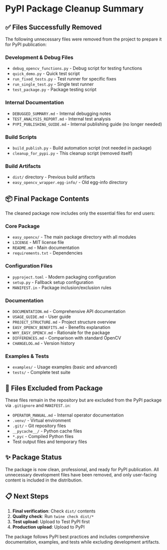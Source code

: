 # PyPI Package Cleanup Summary

## ✅ Files Successfully Removed

The following unnecessary files were removed from the project to prepare it for PyPI publication:

### Development & Debug Files

- `debug_opencv_functions.py` - Debug script for testing functions
- `quick_demo.py` - Quick test script
- `run_fixed_tests.py` - Test runner for specific fixes
- `run_single_test.py` - Single test runner
- `test_package.py` - Package testing script

### Internal Documentation

- `DEBUGGED_SUMMARY.md` - Internal debugging notes
- `TEST_ANALYSIS_REPORT.md` - Internal test analysis
- `PYPI_PUBLISHING_GUIDE.md` - Internal publishing guide (no longer needed)

### Build Scripts

- `build_publish.py` - Build automation script (not needed in package)
- `cleanup_for_pypi.py` - This cleanup script (removed itself)

### Build Artifacts

- `dist/` directory - Previous build artifacts
- `easy_opencv_wrapper.egg-info/` - Old egg-info directory

## 📦 Final Package Contents

The cleaned package now includes only the essential files for end users:

### Core Package

- `easy_opencv/` - The main package directory with all modules
- `LICENSE` - MIT license file
- `README.md` - Main documentation
- `requirements.txt` - Dependencies

### Configuration Files

- `pyproject.toml` - Modern packaging configuration
- `setup.py` - Fallback setup configuration
- `MANIFEST.in` - Package inclusion/exclusion rules

### Documentation

- `DOCUMENTATION.md` - Comprehensive API documentation
- `USAGE_GUIDE.md` - User guide
- `PROJECT_STRUCTURE.md` - Project structure overview
- `EASY_OPENCV_BENEFITS.md` - Benefits explanation
- `WHY_EASY_OPENCV.md` - Rationale for the package
- `DIFFERENCES.md` - Comparison with standard OpenCV
- `CHANGELOG.md` - Version history

### Examples & Tests

- `examples/` - Usage examples (basic and advanced)
- `tests/` - Complete test suite

## 🚫 Files Excluded from Package

These files remain in the repository but are excluded from the PyPI package via `.gitignore` and `MANIFEST.in`:

- `OPERATOR_MANUAL.md` - Internal operator documentation
- `.venv/` - Virtual environment
- `.git/` - Git repository files
- `__pycache__/` - Python cache files
- `*.pyc` - Compiled Python files
- Test output files and temporary files

## ✨ Package Status

The package is now clean, professional, and ready for PyPI publication. All unnecessary development files have been removed, and only user-facing content is included in the distribution.

## 📋 Next Steps

1. **Final verification**: Check `dist/` contents
2. **Quality check**: Run `twine check dist/*`
3. **Test upload**: Upload to Test PyPI first
4. **Production upload**: Upload to PyPI

The package follows PyPI best practices and includes comprehensive documentation, examples, and tests while excluding development artifacts.
